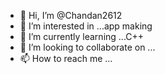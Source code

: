 - 👋 Hi, I’m @Chandan2612
- 👀 I’m interested in ...app making 
- 🌱 I’m currently learning ...C++
- 💞️ I’m looking to collaborate on ...
- 📫 How to reach me ...

<!---
Chandan2612/Chandan2612 is a ✨ special ✨ repository because its `README.md` (this file) appears on your GitHub profile.
You can click the Preview link to take a look at your changes.
--->
